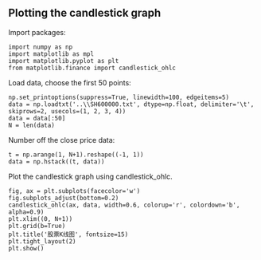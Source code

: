 ## Plotting the candlestick graph
Import packages:
```
import numpy as np
import matplotlib as mpl
import matplotlib.pyplot as plt
from matplotlib.finance import candlestick_ohlc
```
Load data, choose the first 50 points:
```
np.set_printoptions(suppress=True, linewidth=100, edgeitems=5)
data = np.loadtxt('..\\SH600000.txt', dtype=np.float, delimiter='\t', skiprows=2, usecols=(1, 2, 3, 4))
data = data[:50]
N = len(data)
```
Number off the close price data:
```
t = np.arange(1, N+1).reshape((-1, 1))
data = np.hstack((t, data))
```
Plot the candlestick graph using candlestick_ohlc.
```
fig, ax = plt.subplots(facecolor='w')
fig.subplots_adjust(bottom=0.2)
candlestick_ohlc(ax, data, width=0.6, colorup='r', colordown='b', alpha=0.9)
plt.xlim((0, N+1))
plt.grid(b=True)
plt.title('股票K线图', fontsize=15)
plt.tight_layout(2)
plt.show()
```
